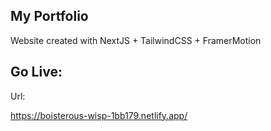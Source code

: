 ## My Portfolio

Website created with NextJS + TailwindCSS + FramerMotion

## Go Live:

Url:

https://boisterous-wisp-1bb179.netlify.app/

